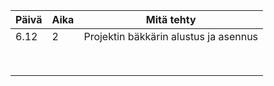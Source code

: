| Päivä | Aika | Mitä tehty                            |
|-------|------|---------------------------------------|
| 6.12  | 2    | Projektin bäkkärin alustus ja asennus |
|       |      |                                       |
|       |      |                                       |
|       |      |                                       |
|       |      |                                       |
|       |      |                                       |
|       |      |                                       |
|       |      |                                       |
|       |      |                                       |
